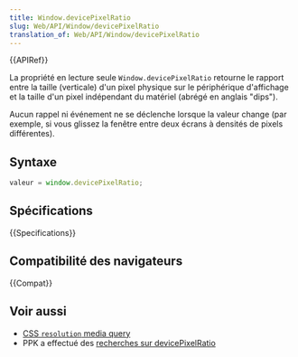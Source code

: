 ```yaml
---
title: Window.devicePixelRatio
slug: Web/API/Window/devicePixelRatio
translation_of: Web/API/Window/devicePixelRatio
---
```

{{APIRef}}

La propriété en lecture seule `Window.devicePixelRatio` retourne le rapport entre la taille (verticale) d'un pixel physique sur le périphérique d'affichage et la taille d'un pixel indépendant du matériel (abrégé en anglais "dips").

Aucun rappel ni événement ne se déclenche lorsque la valeur change (par exemple, si vous glissez la fenêtre entre deux écrans à densités de pixels différentes).

## Syntaxe

```js
valeur = window.devicePixelRatio;
```

## Spécifications

{{Specifications}}

## Compatibilité des navigateurs

{{Compat}}

## Voir aussi

- [CSS `resolution` media query](/fr/docs/Web/CSS/@media/resolution)
- PPK a effectué des [recherches sur devicePixelRatio](http://www.quirksmode.org/blog/archives/2012/06/devicepixelrati.html)
